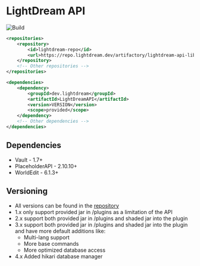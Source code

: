# LightDream API

![Build](https://github.com/L1ghtDream/LightDreamAPI/actions/workflows/build.yml/badge.svg)

```xml
<repositories>
    <repository>
        <id>lightdream-repo</id>
        <url>https://repo.lightdream.dev/artifactory/lightdream-api-libs-release-local/</url>
    </repository>
    <!-- Other repositories -->
</repositories>
```

```xml
<dependencies>
    <dependency>
        <groupId>dev.lightdream</groupId>
        <artifactId>LightDreamAPI</artifactId>
        <version>VERSION</version>
        <scope>provided</scope>
    </dependency>
    <!-- Other dependencies -->
</dependencies>
```

## Dependencies

- Vault - 1.7+
- PlaceholderAPI - 2.10.10+
- WorldEdit - 6.1.3+

## Versioning

- All versions can be found in the [repository](https://repo.lightdream.dev/#browse/browse:LightDream-API:dev%2Flightdream%2FLightDreamAPI)
- 1.x only support provided jar in /plugins as a limitation of the API
- 2.x support both provided jar in /plugins and shaded jar into the plugin
- 3.x support both provided jar in /plugins and shaded jar into the plugin and have more default additions like:
    - Multi-lang support
    - More base commands
    - More optimized database access
- 4.x Added hikari database manager


